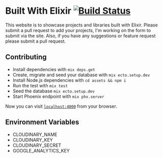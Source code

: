# Built With Elixir [![Build Status](https://travis-ci.org/edgar971/built_with_elixir.svg?branch=master)](https://travis-ci.org/edgar971/built_with_elixir)

This website is to showcase projects and libraries built with Elixir. Please submit a pull request to add your projects, I'm working on the form to submit via the site. Also, if you have any suggestions or feature request please submit a pull request.

## Contributing

- Install dependencies with `mix deps.get`
- Create, migrate and seed your database with `mix ecto.setup.dev`
- Install Node.js dependencies with `cd assets && npm i`
- Run the test with `mix test`
- Seed the database `mix ecto.setup.dev`
- Start Phoenix endpoint with `mix phx.server`

Now you can visit [`localhost:4000`](http://localhost:4000) from your browser.

## Environment Variables

- CLOUDINARY_NAME
- CLOUDINARY_KEY
- CLOUDINARY_SECRET
- GOOGLE_ANALYTICS_KEY
